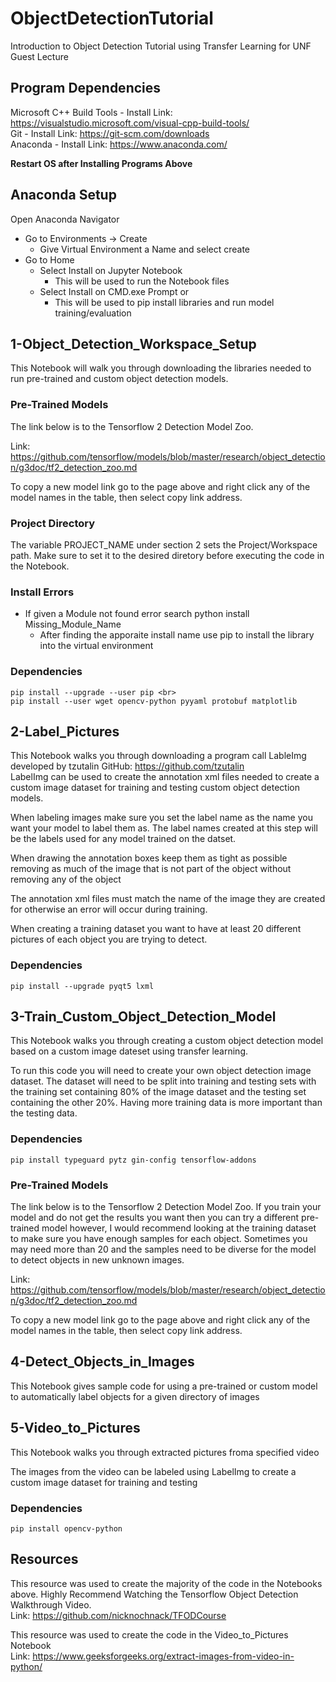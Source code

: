 # ObjectDetectionTutorial

Introduction to Object Detection Tutorial using Transfer Learning for UNF Guest Lecture

## Program Dependencies
Microsoft C++ Build Tools - Install Link: https://visualstudio.microsoft.com/visual-cpp-build-tools/ <br>
Git - Install Link: https://git-scm.com/downloads <br>
Anaconda - Install Link: https://www.anaconda.com/ <br>

**Restart OS after Installing Programs Above**

## Anaconda Setup
Open Anaconda Navigator
- Go to Environments -> Create
  - Give Virtual Environment a Name and select create
- Go to Home
  - Select Install on Jupyter Notebook
    - This will be used to run the Notebook files   
  - Select Install on CMD.exe Prompt or 
    - This will be used to pip install libraries and run model training/evaluation

## 1-Object_Detection_Workspace_Setup
This Notebook will walk you through downloading the libraries needed to run pre-trained and custom object detection models. 

### Pre-Trained Models
The link below is to the Tensorflow 2 Detection Model Zoo. 

Link: https://github.com/tensorflow/models/blob/master/research/object_detection/g3doc/tf2_detection_zoo.md 

To copy a new model link go to the page above and right click any of the model names in the table, then select copy link address.

### Project Directory
The variable PROJECT_NAME under section 2 sets the Project/Workspace path. Make sure to set it to the desired diretory before executing the code in the Notebook.

### Install Errors
- If given a Module not found error search python install Missing_Module_Name
  - After finding the apporaite install name use pip to install the library into the virtual environment 

### Dependencies
```
pip install --upgrade --user pip <br>
pip install --user wget opencv-python pyyaml protobuf matplotlib
```

## 2-Label_Pictures
This Notebook walks you through downloading a program call LableImg developed by tzutalin GitHub: https://github.com/tzutalin <br>
LabelImg can be used to create the annotation xml files needed to create a custom image dataset for training and testing custom object detection models.

When labeling images make sure you set the label name as the name you want your model to label them as. The label names created at this step will be the labels used for any model trained on the datset.

When drawing the annotation boxes keep them as tight as possible removing as much of the image that is not part of the object without removing any of the object

The annotation xml files must match the name of the image they are created for otherwise an error will occur during training. 

When creating a training dataset you want to have at least 20 different pictures of each object you are trying to detect.

### Dependencies
```
pip install --upgrade pyqt5 lxml 
```

## 3-Train_Custom_Object_Detection_Model
This Notebook walks you through creating a custom object detection model based on a custom image dateset using transfer learning. 

To run this code you will need to create your own object detection image dataset. The dataset will need to be split into training and testing sets with the training set containing 80% of the image dataset and the testing set containing the other 20%. Having more training data is more important than the testing data. 

### Dependencies
```
pip install typeguard pytz gin-config tensorflow-addons
```

### Pre-Trained Models
The link below is to the Tensorflow 2 Detection Model Zoo. If you train your model and do not get the results you want then you can try a different pre-trained model  however, I would recommend looking at the training dataset to make sure you have enough samples for each object. Sometimes you may need more than 20 and the samples need to be diverse for the model to detect objects in new unknown images. 

Link: https://github.com/tensorflow/models/blob/master/research/object_detection/g3doc/tf2_detection_zoo.md 

To copy a new model link go to the page above and right click any of the model names in the table, then select copy link address.

## 4-Detect_Objects_in_Images
This Notebook gives sample code for using a pre-trained or custom model to automatically label objects for a given directory of images

## 5-Video_to_Pictures
This Notebook walks you through extracted pictures froma specified video

The images from the video can be labeled using LabelImg to create a custom image dataset for training and testing

### Dependencies
```
pip install opencv-python
```

## Resources
This resource was used to create the majority of the code in the Notebooks above. Highly Recommend Watching the Tensorflow Object Detection Walkthrough Video. <br>
Link: https://github.com/nicknochnack/TFODCourse

This resource was used to create the code in the Video_to_Pictures Notebook <br>
Link: https://www.geeksforgeeks.org/extract-images-from-video-in-python/

